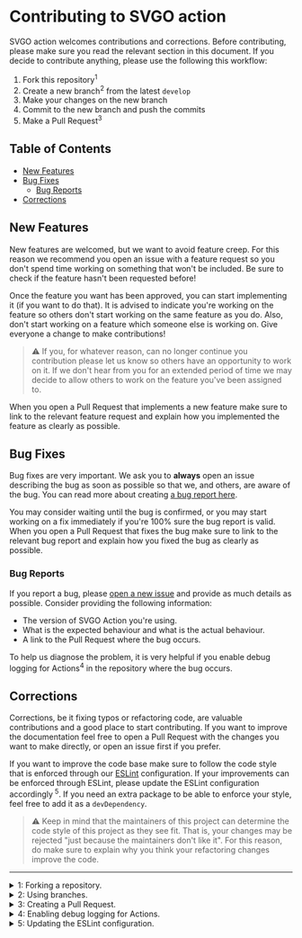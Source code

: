 # Contributing to SVGO action

SVGO action welcomes contributions and corrections. Before contributing, please
make sure you read the relevant section in this document. If you decide to
contribute anything, please use the following this workflow:

1. Fork this repository<sup>1</sup>
1. Create a new branch<sup>2</sup> from the latest `develop`
1. Make your changes on the new branch
1. Commit to the new branch and push the commits
1. Make a Pull Request<sup>3</sup>

## Table of Contents

* [New Features](#new-features)
* [Bug Fixes](#bug-fixes)
  * [Bug Reports](#bug-reports)
* [Corrections](#corrections)

## New Features

New features are welcomed, but we want to avoid feature creep. For this reason
we recommend you open an issue with a feature request so you don't spend time
working on something that won't be included. Be sure to check if the feature
hasn't been requested before!

Once the feature you want has been approved, you can start implementing it (if
you want to do that). It is advised to indicate you're working on the feature so
others don't start working on the same feature as you do. Also, don't start
working on a feature which someone else is working on. Give everyone a change to
make contributions!

> :warning: If you, for whatever reason, can no longer continue you contribution
> please let us know so others have an opportunity to work on it. If we don't
> hear from you for an extended period of time we may decide to allow others
> to work on the feature you've been assigned to.

When you open a Pull Request that implements a new feature make sure to link to
the relevant feature request and explain how you implemented the feature as
clearly as possible.

## Bug Fixes

Bug fixes are very important. We ask you to **always** open an issue describing
the bug as soon as possible so that we, and others, are aware of the bug. You
can read more about creating [a bug report here](#bug-reports).

You may consider waiting until the bug is confirmed, or you may start working on
a fix immediately if you're 100% sure the bug report is valid. When you open a
Pull Request that fixes the bug make sure to link to the relevant bug report and
explain how you fixed the bug as clearly as possible.

### Bug Reports

If you report a bug, please [open a new issue] and provide as much details as
possible. Consider providing the following information:

* The version of SVGO Action you're using.
* What is the expected behaviour and what is the actual behaviour.
* A link to the Pull Request where the bug occurs.

To help us diagnose the problem, it is very helpful if you enable debug logging
for Actions<sup>4</sup> in the repository where the bug occurs.

## Corrections

Corrections, be it fixing typos or refactoring code, are valuable contributions
and a good place to start contributing. If you want to improve the documentation
feel free to open a Pull Request with the changes you want to make directly, or
open an issue first if you prefer.

If you want to improve the code base make sure to follow the code style that
is enforced through our [ESLint] configuration. If your improvements can be
enforced through ESLint, please update the ESLint configuration accordingly<sup>
5</sup>. If you need an extra package to be able to enforce your style, feel
free to add it as a `devDependency`.

> :warning: Keep in mind that the maintainers of this project can determine the
> code style of this project as they see fit. That is, your changes may be
> rejected "just because the maintainers don't like it". For this reason, do
> make sure to explain why you think your refactoring changes improve the code.

---

<details>
  <summary>1: Forking a repository.</summary>

  Read more about [forking a repository].
</details>

<details>
  <summary>2: Using branches.</summary>

  Read more about [using branches].
</details>

<details>
  <summary>3: Creating a Pull Request.</summary>

  Read more about [creating a Pull Request].
</details>

<details>
  <summary>4: Enabling debug logging for Actions.</summary>

  To enable debug logging for Actions you must set a secret named
  "ACTIONS_RUNNER_DEBUG" to "true" in the repository where the action is
  running.

  Read more about [enabling debug logging].
</details>

<details>
  <summary>5: Updating the ESLint configuration.</summary>

  You can read more about how configuring ESLint work in their documentation
  (link below). If you're unsure how to configure ESlint you can ask for help
  in the Pull Request with your changes.

  Read more about [configuring ESLint].
</details>

[open a new issue]: https://github.com/ericcornelissen/svgo-action/issues/new
[eslint]: https://eslint.org/
[forking a repository]: https://help.github.com/en/github/getting-started-with-github/fork-a-repo
[using branches]: https://guides.github.com/introduction/flow/
[creating a pull request]: https://help.github.com/en/desktop/contributing-to-projects/creating-a-pull-request
[enabling debug logging]: https://help.github.com/en/actions/configuring-and-managing-workflows/managing-a-workflow-run#enabling-debug-logging
[configuring ESLint]: https://eslint.org/docs/user-guide/getting-started
